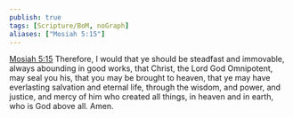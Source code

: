 ```yaml
---
publish: true
tags: [Scripture/BoM, noGraph]
aliases: ["Mosiah 5:15"]
---
```

[Mosiah 5:15](https://churchofjesuschrist.org/study/scriptures/bofm/mosiah/5?lang=eng&id=p15#p15) Therefore, I would that ye should be steadfast and immovable, always abounding in good works, that Christ, the Lord God Omnipotent, may seal you his, that you may be brought to heaven, that ye may have everlasting salvation and eternal life, through the wisdom, and power, and justice, and mercy of him who created all things, in heaven and in earth, who is God above all. Amen.




